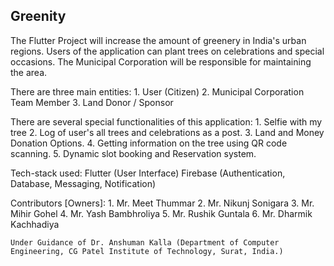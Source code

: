 ## Greenity 

The Flutter Project will increase the amount of greenery in India's urban regions.
Users of the application can plant trees on celebrations and special occasions.
The Municipal Corporation will be responsible for maintaining the area. 

There are three main entities:
    1. User (Citizen)
    2. Municipal Corporation Team Member
    3. Land Donor / Sponsor

There are several special functionalities of this application:
    1. Selfie with my tree
    2. Log of user's all trees and celebrations as a post.
    3. Land and Money Donation Options.
    4. Getting information on the tree using QR code scanning.
    5. Dynamic slot booking and Reservation system.

Tech-stack used:
    Flutter (User Interface)
    Firebase (Authentication, Database, Messaging, Notification)


Contributors [Owners]:
    1. Mr. Meet Thummar
    2. Mr. Nikunj Sonigara
    3. Mr. Mihir Gohel
    4. Mr. Yash Bambhroliya
    5. Mr. Rushik Guntala
    6. Mr. Dharmik Kachhadiya

    Under Guidance of Dr. Anshuman Kalla (Department of Computer Engineering, CG Patel Institute of Technology, Surat, India.)